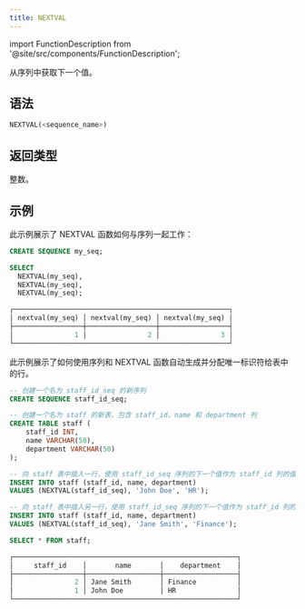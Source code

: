 ```yaml
---
title: NEXTVAL
---
```

import FunctionDescription from '@site/src/components/FunctionDescription';

<FunctionDescription description="引入或更新于：v1.2.453"/>

从序列中获取下一个值。

## 语法

```sql
NEXTVAL(<sequence_name>)
```

## 返回类型

整数。

## 示例

此示例展示了 NEXTVAL 函数如何与序列一起工作：

```sql
CREATE SEQUENCE my_seq;

SELECT
  NEXTVAL(my_seq),
  NEXTVAL(my_seq),
  NEXTVAL(my_seq);

┌─────────────────────────────────────────────────────┐
│ nextval(my_seq) │ nextval(my_seq) │ nextval(my_seq) │
├─────────────────┼─────────────────┼─────────────────┤
│               1 │               2 │               3 │
└─────────────────────────────────────────────────────┘
```

此示例展示了如何使用序列和 NEXTVAL 函数自动生成并分配唯一标识符给表中的行。

```sql
-- 创建一个名为 staff_id_seq 的新序列
CREATE SEQUENCE staff_id_seq;

-- 创建一个名为 staff 的新表，包含 staff_id、name 和 department 列
CREATE TABLE staff (
    staff_id INT,
    name VARCHAR(50),
    department VARCHAR(50)
);

-- 向 staff 表中插入一行，使用 staff_id_seq 序列的下一个值作为 staff_id 列的值
INSERT INTO staff (staff_id, name, department)
VALUES (NEXTVAL(staff_id_seq), 'John Doe', 'HR');

-- 向 staff 表中插入另一行，使用 staff_id_seq 序列的下一个值作为 staff_id 列的值
INSERT INTO staff (staff_id, name, department)
VALUES (NEXTVAL(staff_id_seq), 'Jane Smith', 'Finance');

SELECT * FROM staff;

┌───────────────────────────────────────────────────────┐
│     staff_id    │       name       │    department    │
├─────────────────┼──────────────────┼──────────────────┤
│               2 │ Jane Smith       │ Finance          │
│               1 │ John Doe         │ HR               │
└───────────────────────────────────────────────────────┘
```